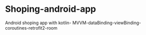 # Shoping-android-app
Android shoping app with kotlin- MVVM-dataBinding-viewBinding-coroutines-retrofit2-room

